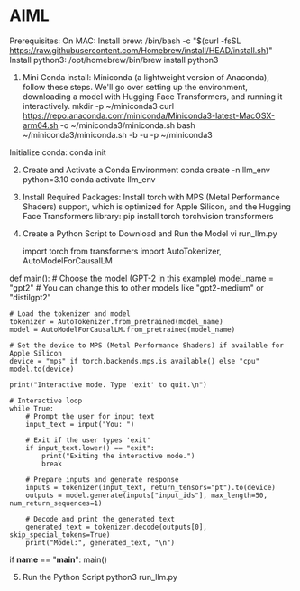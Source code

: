 # AIML

Prerequisites:
On MAC:
Install brew:  /bin/bash -c "$(curl -fsSL https://raw.githubusercontent.com/Homebrew/install/HEAD/install.sh)"
Install python3: /opt/homebrew/bin/brew install python3

1. Mini Conda install: Miniconda (a lightweight version of Anaconda), follow these steps. We'll go over setting up the environment, downloading a model with Hugging Face Transformers, and running it interactively.
mkdir -p ~/miniconda3
curl https://repo.anaconda.com/miniconda/Miniconda3-latest-MacOSX-arm64.sh -o ~/miniconda3/miniconda.sh
bash ~/miniconda3/miniconda.sh -b -u -p ~/miniconda3

Initialize conda: conda init

2. Create and Activate a Conda Environment
   conda create -n llm_env python=3.10
   conda activate llm_env

3. Install Required Packages: Install torch with MPS (Metal Performance Shaders) support, which is optimized for Apple Silicon, and the Hugging Face Transformers library:
   pip install torch torchvision transformers

4. Create a Python Script to Download and Run the Model
   vi run_llm.py

   import torch
from transformers import AutoTokenizer, AutoModelForCausalLM

def main():
    # Choose the model (GPT-2 in this example)
    model_name = "gpt2"  # You can change this to other models like "gpt2-medium" or "distilgpt2"
    
    # Load the tokenizer and model
    tokenizer = AutoTokenizer.from_pretrained(model_name)
    model = AutoModelForCausalLM.from_pretrained(model_name)

    # Set the device to MPS (Metal Performance Shaders) if available for Apple Silicon
    device = "mps" if torch.backends.mps.is_available() else "cpu"
    model.to(device)

    print("Interactive mode. Type 'exit' to quit.\n")

    # Interactive loop
    while True:
        # Prompt the user for input text
        input_text = input("You: ")
        
        # Exit if the user types 'exit'
        if input_text.lower() == "exit":
            print("Exiting the interactive mode.")
            break

        # Prepare inputs and generate response
        inputs = tokenizer(input_text, return_tensors="pt").to(device)
        outputs = model.generate(inputs["input_ids"], max_length=50, num_return_sequences=1)
        
        # Decode and print the generated text
        generated_text = tokenizer.decode(outputs[0], skip_special_tokens=True)
        print("Model:", generated_text, "\n")

if __name__ == "__main__":
    main()

5. Run the Python Script
   python3 run_llm.py







